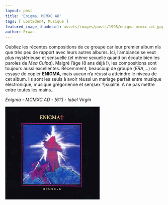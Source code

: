 ```yaml
---
layout: post
title: 'Enigma, MCMXC AD'
tags: [ LostEden4, Musique ]
featured_image_thumbnail: assets/images/posts/1998/enigma-mcmxc-ad.jpg
author: Erwan
---
```


Oubliez les récentes compositions  de ce groupe car leur premier album n’a que très peu de rapport avec leurs autres albums. Ici, l’ambiance se veut plus mystérieuse et sensuelle (et même sexuelle quand on écoute bien les paroles de *Mea Culpa*). Malgré l’âge (8 ans déjà !), les compositions sont toujours aussi excellentes. Récemment, beaucoup de groupe (*ERA*,...) on essaye de copier **ENIGMA**, mais aucun n’a réussi a atteindre le niveau de cet album. Ils sont les seuls à avoir réussi un mariage parfait entre musique électronique, musique grégorienne et sen(sex ?)sualité. A ne pas mettre entre toutes les mains...         

*Enigma - MCMXC AD - [61′] - label Virgin*

![Enigma, MCMXC AD](assets/images/posts/1998/enigma-mcmxc-ad.jpg) 